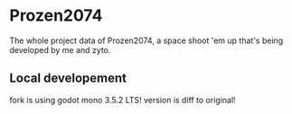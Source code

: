 # Prozen2074

The whole project data of Prozen2074, a space shoot 'em up that's being developed by me and zyto.

## Local developement

fork is using godot mono 3.5.2 LTS! version is diff to original!

